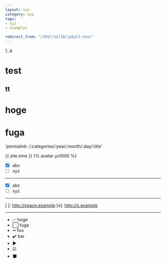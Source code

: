 ```yaml
---
layout: xyz
category: xyz
tags:
- xyz
- examples

redirect_from: "/2017/12/18/jekyll-test"
---
```


1..4

# test

## tt

# hoge

# fuga

'permalink: /:categories/:year/:month/:day/:title'

{{ site.time }}
{% avatar yo1000 %}

- [x] abc
- [ ] xyz

----

-[x] abc
-[ ] xyz

----

[ ]: http://space.example
[x]: http://x.example

----

- :white_check_mark: hoge
- :white_large_square: fuga
- :heavy_minus_sign: foo
- :heavy_check_mark: bar
- :arrow_forward:
- :ballot_box_with_check:
- :black_large_square:
